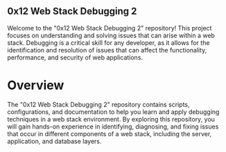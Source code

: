 ## 0x12 Web Stack Debugging 2
Welcome to the "0x12 Web Stack Debugging 2" repository! This project focuses on understanding and solving issues that can arise within a web stack. Debugging is a critical skill for any developer, as it allows for the identification and resolution of issues that can affect the functionality, performance, and security of web applications.

# Overview
The "0x12 Web Stack Debugging 2" repository contains scripts, configurations, and documentation to help you learn and apply debugging techniques in a web stack environment. By exploring this repository, you will gain hands-on experience in identifying, diagnosing, and fixing issues that occur in different components of a web stack, including the server, application, and database layers.
